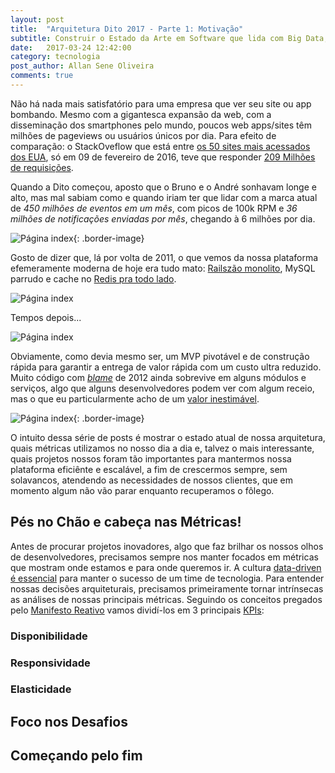 ```yaml
---
layout: post
title:  "Arquitetura Dito 2017 - Parte 1: Motivação"
subtitle: Construir o Estado da Arte em Software que lida com Big Data, precisa mais do que bons conceitos. Como chegamos onde estamos e miramos mais alto!
date:   2017-03-24 12:42:00
category: tecnologia
post_author: Allan Sene Oliveira
comments: true
---
```



Não há nada mais satisfatório para uma empresa que ver seu site ou app bombando. Mesmo com a gigantesca expansão da web, com a disseminação dos smartphones pelo mundo, poucos web apps/sites têm milhões de pageviews ou usuários únicos por dia. Para efeito de comparação: o StackOveflow que está entre [os 50 sites mais acessados dos EUA](http://www.alexa.com/topsites/countries/US), só em 09 de fevereiro de 2016, teve que responder [209 Milhões de requisições](https://nickcraver.com/blog/2016/02/17/stack-overflow-the-architecture-2016-edition/).

Quando a Dito começou, aposto que o Bruno e o André sonhavam longe e alto, mas mal sabiam como e quando iriam ter que lidar com a marca atual de _450 milhões de eventos em um mês_, com picos de 100k RPM e _36 milhões de notificações enviadas por mês_, chegando à 6 milhões por dia.

![Página index](http://i.imgur.com/rrTNDw1.png){: .border-image}

Gosto de dizer que, lá por volta de 2011, o que vemos da nossa plataforma efemeramente moderna de hoje era tudo mato: [Railszão monolito](http://rubyonrails.org/doctrine/#integrated-systems), MySQL parrudo e cache no [Redis pra todo lado](https://www.quora.com/What-are-5-mistakes-to-avoid-when-using-Redis).

![Página index](http://i.imgur.com/0QM6Clj.png)

Tempos depois...

![Página index](http://i.imgur.com/PsqVvl1.jpg)

Obviamente, como devia mesmo ser, um MVP pivotável e de construção rápida para garantir a entrega de valor rápida com um custo ultra reduzido. Muito código com [_blame_](https://git-scm.com/docs/git-blame) de 2012 ainda sobrevive em alguns módulos e serviços, algo que alguns desenvolvedores podem ver com algum receio, mas o que eu particularmente acho de um [valor inestimável](https://www.joelonsoftware.com/2000/04/06/things-you-should-never-do-part-i/).

![Página index](http://i.imgur.com/6WhXCjQ.png){: .border-image}

O intuito dessa série de posts é mostrar o estado atual de nossa arquitetura, quais métricas utilizamos no nosso dia a dia e, talvez o mais interessante, quais projetos nossos foram tão importantes para mantermos nossa plataforma eficiênte e escalável, a fim de crescermos sempre, sem solavancos, atendendo as necessidades de nossos clientes, que em momento algum não vão parar enquanto recuperamos o fôlego.

## Pés no Chão e cabeça nas Métricas!

Antes de procurar projetos inovadores, algo que faz brilhar os nossos olhos de desenvolvedores, precisamos sempre nos manter focados em métricas que mostram onde estamos e para onde queremos ir. A cultura [data-driven é essencial](https://medium.freecodecamp.com/what-growth-engineers-can-teach-us-about-engineering-f8bd38516e3e?gi=bca330aac0ff) para manter o sucesso de um time de tecnologia. Para entender nossas decisões arquiteturais, precisamos primeiramente tornar intrínsecas as análises de nossas principais métricas. Seguindo os conceitos pregados pelo [Manifesto Reativo](http://www.reactivemanifesto.org/) vamos dividí-los em 3 principais [KPIs](https://en.wikipedia.org/wiki/Performance_indicator):

### Disponibilidade

### Responsividade

### Elasticidade

## Foco nos Desafios



## Começando pelo fim

